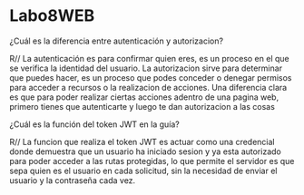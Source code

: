 # Labo8WEB

¿Cuál es la diferencia entre autenticación y autorizacion?

R// La autenticación es para confirmar quien eres, es un proceso en el que se verifica la identidad del usuario.
    La autorizacion sirve para determinar que puedes hacer, es un proceso que podes conceder o denegar permisos para acceder a recursos o la realizacion de acciones.
    Una diferencia clara es que para poder realizar ciertas acciones adentro de una pagina web, primero tienes que autenticarte y luego te dan autorizacion a las cosas 
    
¿Cuál es la función del token JWT en la guía?

R// La funcion que realiza el token JWT es actuar como una credencial donde demuestra que un usuario ha iniciado sesion y ya esta autorizado para poder acceder a las rutas protegidas,
lo que permite el servidor es que sepa quien es el usuario en cada solicitud, sin la necesidad de enviar el usuario y la contraseña cada vez.
